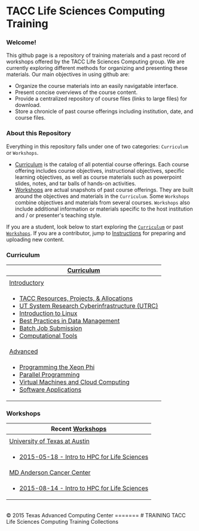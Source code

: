 # TACC Life Sciences Computing Training

### Welcome!

This github page is a repository of training materials and a past record of workshops offered by the TACC Life Sciences Computing group. We are currently exploring different methods for organizing and presenting these materials. Our main objectives in using github are:

* Organize the course materials into an easily navigatable interface. 
* Present concise overviews of the course content.
* Provide a centralized repository of course files (links to large files) for download.
* Store a chronicle of past course offerings including institution, date, and course files.


### About this Repository

Everything in this repository falls under one of two categories: `Curriculum` or `Workshops`.

* [Curriculum](Curriculum) is the catalog of all potential course offerings. Each course offering includes course objectives, instructional objectives, specific learning objectives, as well as course materials such as powerpoint slides, notes, and tar balls of hands-on activities.
* [Workshops](Workshops) are actual snapshots of past course offerings. They are built around the objectives and materials in the `Curriculum`. Some `Workshops` combine objectives and materials from several courses. `Workshops` also include additional
information or materials specific to the host institution and / or presenter's teaching style.

If you are a student, look below to start exploring the [`Curriculum`](#curr) or past [`Workshops`](#work). If you are a contributor, jump to [Instructions](Instructions.md) for preparing and uploading new content.


<a name="curr"></a>
### Curriculum

| [Curriculum](/Curriculum) |
| --- |
| |
| [Introductory](/Curriculum/Introductory) |
| <ul><li> [TACC Resources, Projects, &amp; Allocations](/Curriculum/Introductory/TACC) </li><li> [UT System Research Cyberinfrastructure \(UTRC\)](/Curriculum/Introductory/UTRC) </li><li> [Introduction to Linux](/Curriculum/Introductory/IntroToLinux) </li><li> [Best Practices in Data Management](/Curriculum/Introductory/DataManagement) </li><li> [Batch Job Submission](/Curriculum/Introductory/JobSubmission) </li><li> [Computational Tools](/Curriculum/Introductory/Tools) </li></ul> |
| [Advanced](/Curriculum/Advanced) |
| <ul><li> [Programming the Xeon Phi](/Curriculum/Advanced/XeonPhi) </li><li> [Parallel Programming](/Curriculum/Advanced/ParallelProg) </li><li> [Virtual Machines and Cloud Computing](/Curriculum/Advanced/VirtualMachines) </li><li> [Software Applications](/Curriculum/Advanced/Applications) </li></ul> |


<a name="work"></a>
### Workshops

| Recent [Workshops](/Workshops) |
| --- |
| |
| [University of Texas at Austin](/Workshops/UTexas) |
| <ul><li>[2015-05-18 - Intro to HPC for Life Sciences](/Workshops/UTexas/2015-05-18)</li></ul> |
| [MD Anderson Cancer Center](/Workshops/MDACC) |
| <ul><li>[2015-08-14 - Intro to HPC for Life Sciences](/Workshops/MDACC/2015-08-14)</li></ul> |



<br>
&copy; 2015 Texas Advanced Computing Center
=======
# TRAINING
TACC Life Sciences Computing Training Collections
